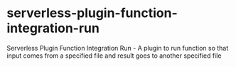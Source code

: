 # serverless-plugin-function-integration-run
Serverless Plugin Function Integration Run - A plugin to run function so that input comes from a specified file and result goes to another specified file
